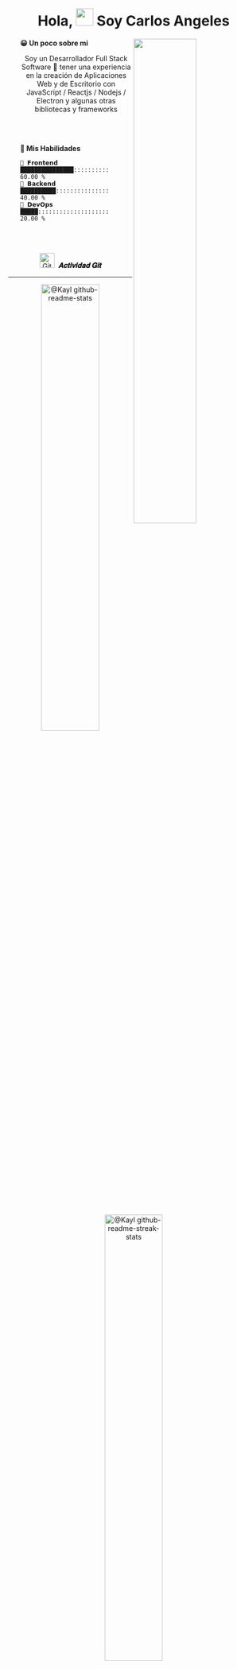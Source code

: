 <h1 align ="center">Hola,
    <img src ="https://drive.google.com/uc?export=view&id=1hdtPYtcno6Z9owg3qrWxBZ-csBM5Dy0W" width = 35/> 
    Soy Carlos Angeles
</h1>

<img src = "https://drive.google.com/uc?export=view&id=1FxN5bfKfuED68yE1DMlrhk69_0txr-Ra" align ="right" width = 50%>
<div align = "left" width = 50%>
    <ul>
        <strong> 😀 Un poco sobre mi </strong>
        <p align='center'>
            Soy un Desarrollador Full Stack Software 🚀 tener una experiencia en la creación de Aplicaciones Web y de Escritorio con JavaScript / Reactjs / Nodejs / Electron y algunas otras bibliotecas y frameworks
        </p>
    </ul>
    <br/>
    <br/>
    <ul>
        <strong> 💪 Mis Habilidades </strong>

```text
🎨 𝗙𝗿𝗼𝗻𝘁𝗲𝗻𝗱    ███████████████::::::::::  60.00 %
🔌 𝗕𝗮𝗰𝗸𝗲𝗻𝗱    ██████████:::::::::::::::  40.00 %
🔩 𝗗𝗲𝘃𝗢𝗽𝘀     █████::::::::::::::::::::  20.00 %
```
</div>

<br/>
<br/>

<p align="center">
    <img src="https://media.giphy.com/media/W5eoZHPpUx9sapR0eu/giphy.gif" width="30px" alt="Git"/>&nbsp;
    <i>
        <b>𝐀𝐜𝐭𝐢𝐯𝐢𝐝𝐚𝐝 𝐆𝐢𝐭</b>
    </i>
</p>
<hr/>
<p align="center">
    <a href="https://github.com/CyberLas?tab=repositories">
        <img src="https://github-readme-stats.vercel.app/api?username=CyberLas&theme=gotham&show_icons=true&count_private=true&hide_border=true"  width="48%" alt="@Kayl github-readme-stats"/>
    </a>
    <a href="https://github.com/CyberLas?tab=stars">
        <img src="https://github-readme-streak-stats.herokuapp.com?user=CyberLas&theme=gotham&hide_border=true&date_format=M%20j%5B%2C%20Y%5D"  width="48%" alt="@Kayl github-readme-streak-stats"/>
    </a>
</p>

<p align="center">
    <a href="https://wakatime.com/@Kail">
        <img src="https://activity-graph.herokuapp.com/graph?username=CyberLas&theme=react-dark&hide_border=true&hide_title=false&area=true&custom_title=Grafico%20de%20Contribucion%20de%20Todos%20los%20Repositorios" width="96%" alt="activity graph"/>
    </a>
</p>

<br/>
<p align="center">
    <img src="https://media.giphy.com/media/QaMcXSekUWx7aogAUr/giphy.gif" width="30px" alt="Git"/>&nbsp;
    <i>
        <b>𝐏𝐮𝐧𝐭𝐮𝐚𝐜𝐢𝐨𝐧𝐞𝐬 𝐝𝐞𝐥 𝐏𝐞𝐫𝐟𝐢𝐥 𝐆𝐢𝐭</b>
    </i>
</p>
<hr/>
<p align="center">
    <a href="https://wakatime.com/@Kail">
        <img src="https://github-readme-stats.vercel.app/api/wakatime?username=kail&theme=gotham&hide_border=true&layout=compact&hide_title=true&langs_count=14"  width="58%" alt="@Kayl wakatime stats"/>
    </a>
    <a href="https://github.com/CyberLas?tab=achievements">
        <img src="https://github-profile-trophy.vercel.app/?username=CyberLas&theme=onestar&no-frame=true&column=3&row=2"  width="38%" alt="@CyberLas"/>
    </a>
</p>

<p align="center">
    <a href="https://github.com/pulls?q=is%3Apr+author%3ACyberLas+archived%3Afalse+is%3Aclosed">
        <img src="https://github-profile-summary-cards.vercel.app/api/cards/productive-time?username=CyberLas&theme=github_dark&utcOffset=4"  width="31%" alt="@Kayl"/>
    </a>
    <a href="https://github.com/issues?q=is%3Aissue+author%3ACyberLas+archived%3Afalse+is%3Aclosed">
        <img src="https://github-profile-summary-cards.vercel.app/api/cards/profile-details?username=CyberLas&theme=github_dark&hide_border=true"  width="65%" alt="@Kayl"/>
    </a>
</p>
